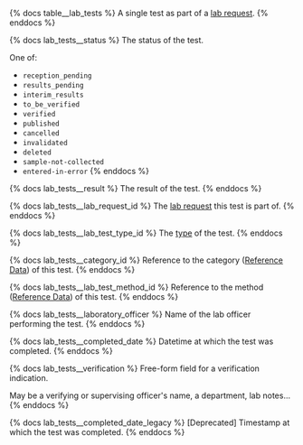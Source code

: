 {% docs table__lab_tests %}
A single test as part of a [lab request](#!/source/source.tamanu.tamanu.lab_requests).
{% enddocs %}

{% docs lab_tests__status %}
The status of the test.

One of:
- `reception_pending`
- `results_pending`
- `interim_results`
- `to_be_verified`
- `verified`
- `published`
- `cancelled`
- `invalidated`
- `deleted`
- `sample-not-collected`
- `entered-in-error`
{% enddocs %}

{% docs lab_tests__result %}
The result of the test.
{% enddocs %}

{% docs lab_tests__lab_request_id %}
The [lab request](#!/source/source.tamanu.tamanu.lab_requests) this test is part of.
{% enddocs %}

{% docs lab_tests__lab_test_type_id %}
The [type](#!/source/source.tamanu.tamanu.lab_test_types) of the test.
{% enddocs %}

{% docs lab_tests__category_id %}
Reference to the category ([Reference Data](#!/source/source.tamanu.tamanu.reference_data)) of this test.
{% enddocs %}

{% docs lab_tests__lab_test_method_id %}
Reference to the method ([Reference Data](#!/source/source.tamanu.tamanu.reference_data)) of this test.
{% enddocs %}

{% docs lab_tests__laboratory_officer %}
Name of the lab officer performing the test.
{% enddocs %}

{% docs lab_tests__completed_date %}
Datetime at which the test was completed.
{% enddocs %}

{% docs lab_tests__verification %}
Free-form field for a verification indication.

May be a verifying or supervising officer's name, a department, lab notes...
{% enddocs %}

{% docs lab_tests__completed_date_legacy %}
[Deprecated] Timestamp at which the test was completed.
{% enddocs %}

